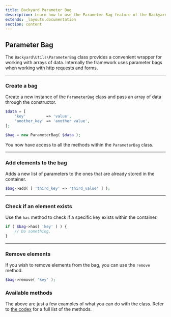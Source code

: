 ```yaml
---
title: Backyard Parameter Bag
description: Learn how to use the Parameter Bag feature of the Backyard framework.
extends: _layouts.documentation
section: content
---
```


## Parameter Bag

The `Backyard\Utils\ParameterBag` class provides a convenient wrapper for working with arrays of data. Internally the framework uses parameter bags when working with http requests and forms.

<hr>

### Create a bag

Create a new instance of the `ParameterBag` class and pass an array of data through the constructor.

```php
$data = [
	'key'         => 'value',
	'another_key' => 'another value',
];

$bag = new ParameterBag( $data );
```

You now have access to all the methods within the `ParameterBag` class.

<hr>

### Add elements to the bag

Adds a new list of parameters to the ones that are already stored in the container.

```php
$bag->add( [ 'third_key' => 'third_value' ] );
```

<hr>

### Check if an element exists

Use the `has` method to check if a specific key exists within the container.

```php
if ( $bag->has( 'key' ) ) {
	// Do something.
}
```

<hr>

### Remove elements

If you wish to remove elements from the bag, you can use the `remove` method.

```php
$bag->remove( 'key' );
```

### Available methods

The above are just a few examples of what you can do with the class. Refer to [the codex](/codex) for a full list of the methods.
